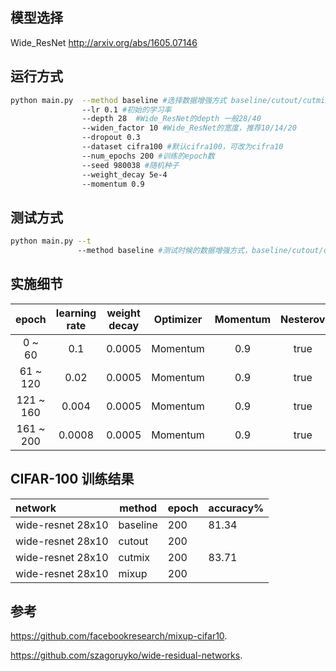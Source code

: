 ## 模型选择

Wide_ResNet    http://arxiv.org/abs/1605.07146 

## 运行方式

```bash
python main.py  --method baseline #选择数据增强方式 baseline/cutout/cutmix/mixup
				--lr 0.1 #初始的学习率
				--depth 28  #Wide_ResNet的depth 一般28/40
				--widen_factor 10 #Wide_ResNet的宽度，推荐10/14/20
				--dropout 0.3
				--dataset cifra100 #默认cifra100，可改为cifra10
				--num_epochs 200 #训练的epoch数
				--seed 980038 #随机种子
				--weight_decay 5e-4
				--momentum 0.9
```



## 测试方式

```bash
python main.py --t
               --method baseline #测试时候的数据增强方式，baseline/cutout/cutmix/mixup
```



## 实施细节

|   epoch   | learning rate |  weight decay | Optimizer | Momentum | Nesterov |
|:---------:|:-------------:|:-------------:|:---------:|:--------:|:--------:|
|   0 ~ 60  |      0.1      |     0.0005    | Momentum  |    0.9   |   true   |
|  61 ~ 120 |      0.02     |     0.0005    | Momentum  |    0.9   |   true   |
| 121 ~ 160 |     0.004     |     0.0005    | Momentum  |    0.9   |   true   |
| 161 ~ 200 |     0.0008    |     0.0005    | Momentum  |    0.9   |   true   |



## CIFAR-100 训练结果

| network           | method   | epoch | accuracy% |
| :---------------- | -------- | ----- | --------- |
| wide-resnet 28x10 | baseline | 200   | 81.34     |
| wide-resnet 28x10 | cutout   | 200   |           |
| wide-resnet 28x10 | cutmix   | 200   | 83.71     |
| wide-resnet 28x10 | mixup    | 200   |           |



## 参考

https://github.com/facebookresearch/mixup-cifar10.

https://github.com/szagoruyko/wide-residual-networks.
